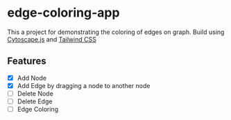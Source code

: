 # edge-coloring-app

This a project for demonstrating the coloring of edges on graph. Build using [Cytoscape.js](http://js.cytoscape.org) and [Tailwind CSS](http://tailwindcss.com)

## Features
- [x] Add Node
- [x] Add Edge by dragging a node to another node
- [ ] Delete Node
- [ ] Delete Edge
- [ ] Edge Coloring
